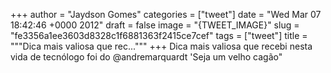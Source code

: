 
+++
author = "Jaydson Gomes"
categories = ["tweet"]
date = "Wed Mar 07 18:42:46 +0000 2012"
draft = false
image = "{TWEET_IMAGE}"
slug = "fe3356a1ee3603d8328c1f6881363f2415ce7cef"
tags = ["tweet"]
title = """Dica mais valiosa que rec..."""
+++
Dica mais valiosa que recebi nesta vida de tecnólogo foi do @andremarquardt 'Seja um velho cagão"

